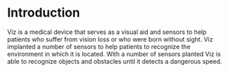 # Introduction
Viz is a medical device that serves as a visual aid and sensors to help patients who suffer from vision loss or who were born without sight.
Viz implanted a number of sensors to help patients to recognize the environment in which it is located. With a number of sensors planted Viz is able to recognize objects and obstacles until it detects a dangerous speed.
